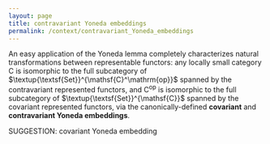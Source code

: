 ```yaml
---
layout: page
title: contravariant Yoneda embeddings
permalink: /context/contravariant_Yoneda_embeddings
---
```

An easy application of the Yoneda lemma completely characterizes natural transformations between representable functors: any locally small category $\mathsf{C}$ is isomorphic to the full subcategory of $\textup{\textsf{Set}}^{\mathsf{C}^\mathrm{op}}$ spanned by the contravariant represented functors, and $\mathsf{C}^\mathrm{op}$ is isomorphic to the full subcategory of $\textup{\textsf{Set}}^{\mathsf{C}}$ spanned by the covariant represented functors, via the canonically-defined **covariant** and **contravariant Yoneda embeddings**.

SUGGESTION: covariant Yoneda embedding